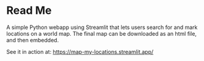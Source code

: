 # Read Me

A simple Python webapp using Streamlit that lets users search for and mark locations on a world map. The final map can be downloaded as an html file, and then embedded.

See it in action at: https://map-my-locations.streamlit.app/
